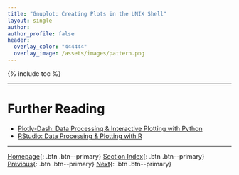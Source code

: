 ```yaml
---
title: "Gnuplot: Creating Plots in the UNIX Shell"
layout: single
author:
author_profile: false
header:
  overlay_color: "444444"
  overlay_image: /assets/images/pattern.png
---
```


{% include toc %}









___
# Further Reading
* [Plotly-Dash: Data Processing & Interactive Plotting with Python](02B-0-interactive-graphing-with-python)
* [RStudio: Data Processing & Plotting with R](02C-0-graphing-with-rstudio)


___

[Homepage](../index.md){: .btn  .btn--primary}
[Section Index](00-DataVisualization-LandingPage){: .btn  .btn--primary}
[Previous](02-introduction-to-scientific-graphing){: .btn  .btn--primary}
[Next](02B-0-interactive-graphing-with-python){: .btn  .btn--primary}
